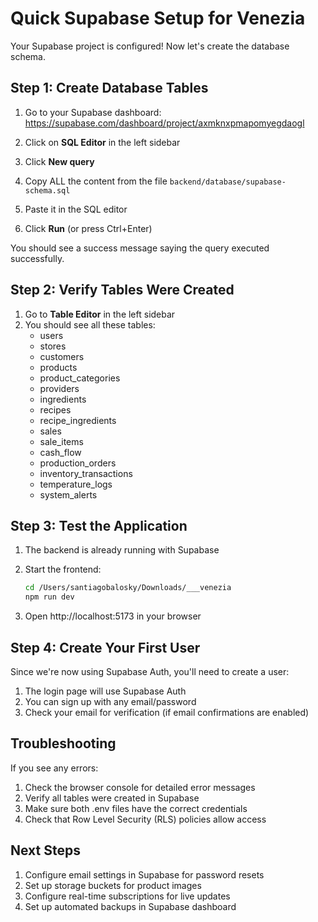 # Quick Supabase Setup for Venezia

Your Supabase project is configured! Now let's create the database schema.

## Step 1: Create Database Tables

1. Go to your Supabase dashboard: https://supabase.com/dashboard/project/axmknxpmapomyegdaogl

2. Click on **SQL Editor** in the left sidebar

3. Click **New query**

4. Copy ALL the content from the file `backend/database/supabase-schema.sql`

5. Paste it in the SQL editor

6. Click **Run** (or press Ctrl+Enter)

You should see a success message saying the query executed successfully.

## Step 2: Verify Tables Were Created

1. Go to **Table Editor** in the left sidebar
2. You should see all these tables:
   - users
   - stores
   - customers
   - products
   - product_categories
   - providers
   - ingredients
   - recipes
   - recipe_ingredients
   - sales
   - sale_items
   - cash_flow
   - production_orders
   - inventory_transactions
   - temperature_logs
   - system_alerts

## Step 3: Test the Application

1. The backend is already running with Supabase
2. Start the frontend:
   ```bash
   cd /Users/santiagobalosky/Downloads/___venezia
   npm run dev
   ```

3. Open http://localhost:5173 in your browser

## Step 4: Create Your First User

Since we're now using Supabase Auth, you'll need to create a user:

1. The login page will use Supabase Auth
2. You can sign up with any email/password
3. Check your email for verification (if email confirmations are enabled)

## Troubleshooting

If you see any errors:

1. Check the browser console for detailed error messages
2. Verify all tables were created in Supabase
3. Make sure both .env files have the correct credentials
4. Check that Row Level Security (RLS) policies allow access

## Next Steps

1. Configure email settings in Supabase for password resets
2. Set up storage buckets for product images
3. Configure real-time subscriptions for live updates
4. Set up automated backups in Supabase dashboard